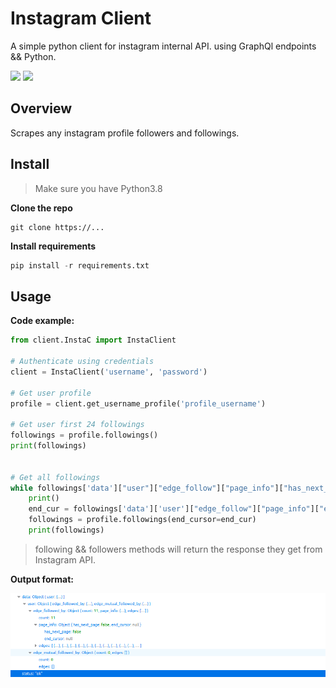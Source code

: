 # Instagram Client
A simple python client for instagram internal API. using GraphQl endpoints && Python.

![](https://img.shields.io/badge/Ubuntu-E95420?style=for-the-badge&logo=ubuntu&logoColor=white) 
![](https://img.shields.io/badge/Python-3776AB?style=for-the-badge&logo=python&logoColor=white)


## Overview
Scrapes any instagram profile followers and followings.

## Install
> Make sure you have Python3.8
> 
**Clone the repo**
```
git clone https://...
```
**Install requirements**
```python
pip install -r requirements.txt
```

## Usage
**Code example:**
```python
from client.InstaC import InstaClient

# Authenticate using credentials
client = InstaClient('username', 'password')

# Get user profile
profile = client.get_username_profile('profile_username')

# Get user first 24 followings
followings = profile.followings()
print(followings)


# Get all followings
while followings['data']["user"]["edge_follow"]["page_info"]["has_next_page"]:
    print()
    end_cur = followings['data']['user']["edge_follow"]["page_info"]["end_cursor"]
    followings = profile.followings(end_cursor=end_cur)
    print(followings)


```

> following && followers methods will return the response they get from Instagram API.

**Output format:**

![](response.png)


